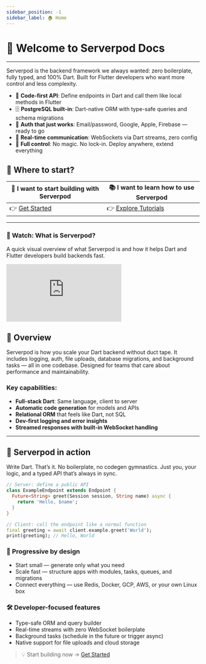 ```yaml
---
sidebar_position: -1
sidebar_label: 🏠 Home
---
```


# 👋 Welcome to Serverpod Docs
---

Serverpod is the backend framework we always wanted: zero boilerplate, fully typed, and 100% Dart. Built for Flutter developers who want more control and less complexity.

- 🧠 **Code-first API**: Define endpoints in Dart and call them like local methods in Flutter
- 🗄️ **PostgreSQL built-in**: Dart-native ORM with type-safe queries and schema migrations
- 🔐 **Auth that just works**: Email/password, Google, Apple, Firebase — ready to go
- 📡 **Real-time communication**: WebSockets via Dart streams, zero config
- 🧰 **Full control**: No magic. No lock-in. Deploy anywhere, extend everything


## 🚀 Where to start?

| 🧪 I want to start building with Serverpod      | 📚 I want to learn how to use Serverpod |
| ----------- | ----------- |
| 👉 [Get Started](/docs/02-get-started.md)     | 👉 [Explore Tutorials](/docs/03-build-your-app/index.md)       |

---

### 🎥 Watch: What is Serverpod?

A quick visual overview of what Serverpod is and how it helps Dart and Flutter developers build backends fast.

<div style={{ position : 'relative', paddingBottom : '56.25%', height : '0' }}><iframe style={{ position : 'absolute', top : '0', left : '0', width : '100%', height : '100%' }} width="560" height="315" src="https://www.youtube-nocookie.com/embed/teOnBD5d8b8" title="YouTube video player" frameborder="0" allow="accelerometer; autoplay; clipboard-write; encrypted-media; gyroscope; picture-in-picture" allowfullscreen></iframe></div>

## 🧭 Overview

Serverpod is how you scale your Dart backend without duct tape. It includes logging, auth, file uploads, database migrations, and background tasks — all in one codebase. Designed for teams that care about performance and maintainability.

### Key capabilities:
- **Full-stack Dart**: Same language, client to server
- **Automatic code generation** for models and APIs
- **Relational ORM** that feels like Dart, not SQL
- **Dev-first logging and error insights**
- **Streamed responses with built-in WebSocket handling**

---
## 🔧 Serverpod in action

Write Dart. That’s it. No boilerplate, no codegen gymnastics. Just you, your logic, and a typed API that’s always in sync.

```dart
// Server: define a public API
class ExampleEndpoint extends Endpoint {
  Future<String> greet(Session session, String name) async {
    return 'Hello, $name';
  }
}
```

```dart
// Client: call the endpoint like a normal function
final greeting = await client.example.greet('World');
print(greeting); // Hello, World
```

### 🌱 Progressive by design

- Start small — generate only what you need
- Scale fast — structure apps with modules, tasks, queues, and migrations
- Connect everything — use Redis, Docker, GCP, AWS, or your own Linux box

### 🛠️ Developer-focused features

- Type-safe ORM and query builder
- Real-time streams with zero WebSocket boilerplate
- Background tasks (schedule in the future or trigger async)
- Native support for file uploads and cloud storage

> 💡 Start building now → [Get Started](/docs/02-get-started.md)
